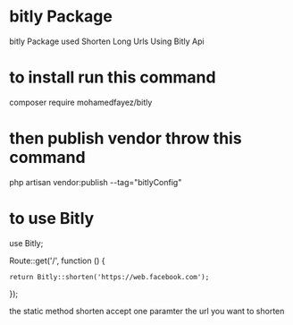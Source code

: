 # bitly Package

bitly Package used Shorten Long Urls Using Bitly Api

# to install run this command 

composer require mohamedfayez/bitly

# then publish vendor throw this command 

php artisan vendor:publish --tag="bitlyConfig"

# to use Bitly


use Bitly;

Route::get('/', function () {

    return Bitly::shorten('https://web.facebook.com');

});


the static method shorten accept one paramter the url you want to shorten
